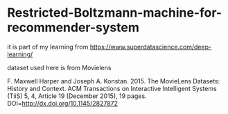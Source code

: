# Restricted-Boltzmann-machine-for-recommender-system

it is part of my learning from https://www.superdatascience.com/deep-learning/ 

dataset used here is from Movielens

F. Maxwell Harper and Joseph A. Konstan. 2015. The MovieLens Datasets: History
and Context. ACM Transactions on Interactive Intelligent Systems (TiiS) 5, 4,
Article 19 (December 2015), 19 pages. DOI=http://dx.doi.org/10.1145/2827872
